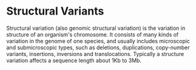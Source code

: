 # Structural Variants

Structural variation (also genomic structural variation) is the variation in structure of an organism's chromosome. It consists of 
many kinds of variation in the genome of one species, and usually includes microscopic and submicroscopic types, such as deletions,
duplications, copy-number variants, insertions, inversions and translocations.  Typically a structure variation affects a sequence length about 1Kb to 3Mb.

